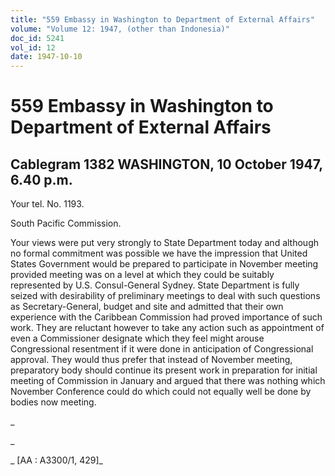 ```yaml
---
title: "559 Embassy in Washington to Department of External Affairs"
volume: "Volume 12: 1947, (other than Indonesia)"
doc_id: 5241
vol_id: 12
date: 1947-10-10
---
```


# 559 Embassy in Washington to Department of External Affairs

## Cablegram 1382 WASHINGTON, 10 October 1947, 6.40 p.m.

Your tel. No. 1193.

South Pacific Commission.

Your views were put very strongly to State Department today and although no formal commitment was possible we have the impression that United States Government would be prepared to participate in November meeting provided meeting was on a level at which they could be suitably represented by U.S. Consul-General Sydney. State Department is fully seized with desirability of preliminary meetings to deal with such questions as Secretary-General, budget and site and admitted that their own experience with the Caribbean Commission had proved importance of such work. They are reluctant however to take any action such as appointment of even a Commissioner designate which they feel might arouse Congressional resentment if it were done in anticipation of Congressional approval. They would thus prefer that instead of November meeting, preparatory body should continue its present work in preparation for initial meeting of Commission in January and argued that there was nothing which November Conference could do which could not equally well be done by bodies now meeting.

_

_

_ [AA : A3300/1, 429]_
